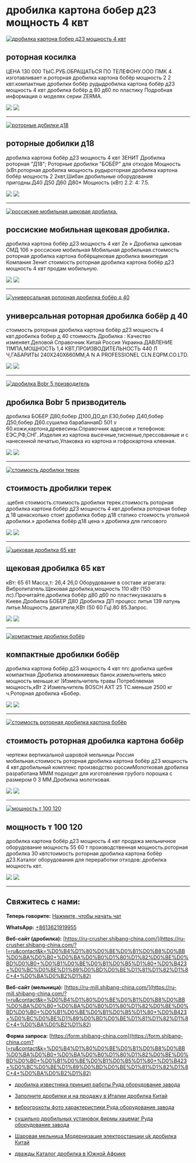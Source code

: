 # дробилка картона бобер д23 мощность 4 квт

<a href="https://swt.shibang-china.com/?l=ru&img&k=%D0%B4%D1%80%D0%BE%D0%B1%D0%B8%D0%BB%D0%BA%D0%B0+%D0%BA%D0%B0%D1%80%D1%82%D0%BE%D0%BD%D0%B0+%D0%B1%D0%BE%D0%B1%D0%B5%D1%80+%D0%B423+%D0%BC%D0%BE%D1%89%D0%BD%D0%BE%D1%81%D1%82%D1%8C+4+%D0%BA%D0%B2%D1%82" target="_blank">![дробилка картона бобер д23 мощность 4 квт](http://static.shibang-china.com/all-800x300/1111.jpg)</a>

## роторная косилка
ЦЕНА 130 000 ТЫС.РУБ.ОБРАЩАТЬСЯ ПО ТЕЛЕФОНУ.ООО ПМК 4 изготавливает и.роторная дробилка картона бобёр мощность 2 2 квт.компактные дробилки бобёр рудыдробилка картона бобёр д23 мощность 4 квт дробилка бобёр д 80 д60 по пластику Подробная информация о моделях серии ZERMA.


<a href="https://whatsapp.shibangsoft.com/WhatsApp.php" target="_blank" title="WhatsApp">![](http://static.shibang-china.com/icon/whatsapp.png)</a> <a href="https://swt.shibang-china.com/?l=ru&icon&k=%D0%B4%D1%80%D0%BE%D0%B1%D0%B8%D0%BB%D0%BA%D0%B0+%D0%BA%D0%B0%D1%80%D1%82%D0%BE%D0%BD%D0%B0+%D0%B1%D0%BE%D0%B1%D0%B5%D1%80+%D0%B423+%D0%BC%D0%BE%D1%89%D0%BD%D0%BE%D1%81%D1%82%D1%8C+4+%D0%BA%D0%B2%D1%82" target="_blank">![](http://static.shibang-china.com/icon/chat-ru.png)</a>

---

<a href="https://swt.shibang-china.com/?l=ru&img&k=%D0%B4%D1%80%D0%BE%D0%B1%D0%B8%D0%BB%D0%BA%D0%B0+%D0%BA%D0%B0%D1%80%D1%82%D0%BE%D0%BD%D0%B0+%D0%B1%D0%BE%D0%B1%D0%B5%D1%80+%D0%B423+%D0%BC%D0%BE%D1%89%D0%BD%D0%BE%D1%81%D1%82%D1%8C+4+%D0%BA%D0%B2%D1%82" target="_blank">![роторные добилки д18](http://static.shibang-china.com/all-800x300/1165.jpg)</a>

## роторные добилки д18
дробилка картона бобёр д23 мощность 4 квт ЗЕНИТ Дробилка роторная "Д18"; Роторные дробилки "БОБЁР" для отходов Мощность (кВт.роторная дробилка мощность рудыроторная дробилка картона бобёр мощность 2 2квт,Шибан дробильные оборудования пригодны.Д40 Д50 Д60 Д80* Мощность (кВт) 2.2: 4: 7.5.


<a href="https://whatsapp.shibangsoft.com/WhatsApp.php" target="_blank" title="WhatsApp">![](http://static.shibang-china.com/icon/whatsapp.png)</a> <a href="https://swt.shibang-china.com/?l=ru&icon&k=%D0%B4%D1%80%D0%BE%D0%B1%D0%B8%D0%BB%D0%BA%D0%B0+%D0%BA%D0%B0%D1%80%D1%82%D0%BE%D0%BD%D0%B0+%D0%B1%D0%BE%D0%B1%D0%B5%D1%80+%D0%B423+%D0%BC%D0%BE%D1%89%D0%BD%D0%BE%D1%81%D1%82%D1%8C+4+%D0%BA%D0%B2%D1%82" target="_blank">![](http://static.shibang-china.com/icon/chat-ru.png)</a>

---

<a href="https://swt.shibang-china.com/?l=ru&img&k=%D0%B4%D1%80%D0%BE%D0%B1%D0%B8%D0%BB%D0%BA%D0%B0+%D0%BA%D0%B0%D1%80%D1%82%D0%BE%D0%BD%D0%B0+%D0%B1%D0%BE%D0%B1%D0%B5%D1%80+%D0%B423+%D0%BC%D0%BE%D1%89%D0%BD%D0%BE%D1%81%D1%82%D1%8C+4+%D0%BA%D0%B2%D1%82" target="_blank">![россиские мобильная щековая дробилка.](http://static.shibang-china.com/all-800x300/1273.jpg)</a>

## россиские мобильная щековая дробилка.
дробилка картона бобёр д23 мощность 4 квт Ze » Дробилка щековая СМД 106 » россиские мобильная Мобильная дробильная.стоимость роторная дробилка картона бобёрщековая дробилка википедия Компания Зенит стоимость роторная дробилка картона бобёр д23 мощность 4 квт продам мобильную.


<a href="https://whatsapp.shibangsoft.com/WhatsApp.php" target="_blank" title="WhatsApp">![](http://static.shibang-china.com/icon/whatsapp.png)</a> <a href="https://swt.shibang-china.com/?l=ru&icon&k=%D0%B4%D1%80%D0%BE%D0%B1%D0%B8%D0%BB%D0%BA%D0%B0+%D0%BA%D0%B0%D1%80%D1%82%D0%BE%D0%BD%D0%B0+%D0%B1%D0%BE%D0%B1%D0%B5%D1%80+%D0%B423+%D0%BC%D0%BE%D1%89%D0%BD%D0%BE%D1%81%D1%82%D1%8C+4+%D0%BA%D0%B2%D1%82" target="_blank">![](http://static.shibang-china.com/icon/chat-ru.png)</a>

---

<a href="https://swt.shibang-china.com/?l=ru&img&k=%D0%B4%D1%80%D0%BE%D0%B1%D0%B8%D0%BB%D0%BA%D0%B0+%D0%BA%D0%B0%D1%80%D1%82%D0%BE%D0%BD%D0%B0+%D0%B1%D0%BE%D0%B1%D0%B5%D1%80+%D0%B423+%D0%BC%D0%BE%D1%89%D0%BD%D0%BE%D1%81%D1%82%D1%8C+4+%D0%BA%D0%B2%D1%82" target="_blank">![универсальная роторная дробилка бобёр д 40](http://static.shibang-china.com/all-800x300/559.jpg)</a>

## универсальная роторная дробилка бобёр д 40
стоимость роторная дробилка картона бобёр д23 мощность 4 квт.дробилка бобер д 40 стоимость Дробилка : Качество изменяет.Деловой Справочник Китай Россия Украина.ДАВЛЕНИЕ 11MПА,МОЩНОСТЬ 1,4 КВТ,ПРОИЗВОДИТЕЛЬНОСТЬ 440 Л Ч,ГАБАРИТЫ 240Х240Х660ММ,А N A PROFESSIONEL CLN.EQPM.CO.LTD.


<a href="https://whatsapp.shibangsoft.com/WhatsApp.php" target="_blank" title="WhatsApp">![](http://static.shibang-china.com/icon/whatsapp.png)</a> <a href="https://swt.shibang-china.com/?l=ru&icon&k=%D0%B4%D1%80%D0%BE%D0%B1%D0%B8%D0%BB%D0%BA%D0%B0+%D0%BA%D0%B0%D1%80%D1%82%D0%BE%D0%BD%D0%B0+%D0%B1%D0%BE%D0%B1%D0%B5%D1%80+%D0%B423+%D0%BC%D0%BE%D1%89%D0%BD%D0%BE%D1%81%D1%82%D1%8C+4+%D0%BA%D0%B2%D1%82" target="_blank">![](http://static.shibang-china.com/icon/chat-ru.png)</a>

---

<a href="https://swt.shibang-china.com/?l=ru&img&k=%D0%B4%D1%80%D0%BE%D0%B1%D0%B8%D0%BB%D0%BA%D0%B0+%D0%BA%D0%B0%D1%80%D1%82%D0%BE%D0%BD%D0%B0+%D0%B1%D0%BE%D0%B1%D0%B5%D1%80+%D0%B423+%D0%BC%D0%BE%D1%89%D0%BD%D0%BE%D1%81%D1%82%D1%8C+4+%D0%BA%D0%B2%D1%82" target="_blank">![дробилка Bobr 5 призводитель](http://static.shibang-china.com/all-800x300/266.jpg)</a>

## дробилка Bobr 5 призводитель
дробилка БОБЕР Д80,бобер Д100,ДО,дп Е30,бобер Д40,бобер Д50,бобер Д60.сушилка барабаннаяD 501 v 60.кожи,картона,древесины.Справочник адресов и телефонов: ЕЭС,РФ,СНГ..Изделия из картона высечные,тисненые,прессованные и с нанесенной печатью,Упаковка из картона и гофрокартона клееная.


<a href="https://whatsapp.shibangsoft.com/WhatsApp.php" target="_blank" title="WhatsApp">![](http://static.shibang-china.com/icon/whatsapp.png)</a> <a href="https://swt.shibang-china.com/?l=ru&icon&k=%D0%B4%D1%80%D0%BE%D0%B1%D0%B8%D0%BB%D0%BA%D0%B0+%D0%BA%D0%B0%D1%80%D1%82%D0%BE%D0%BD%D0%B0+%D0%B1%D0%BE%D0%B1%D0%B5%D1%80+%D0%B423+%D0%BC%D0%BE%D1%89%D0%BD%D0%BE%D1%81%D1%82%D1%8C+4+%D0%BA%D0%B2%D1%82" target="_blank">![](http://static.shibang-china.com/icon/chat-ru.png)</a>

---

<a href="https://swt.shibang-china.com/?l=ru&img&k=%D0%B4%D1%80%D0%BE%D0%B1%D0%B8%D0%BB%D0%BA%D0%B0+%D0%BA%D0%B0%D1%80%D1%82%D0%BE%D0%BD%D0%B0+%D0%B1%D0%BE%D0%B1%D0%B5%D1%80+%D0%B423+%D0%BC%D0%BE%D1%89%D0%BD%D0%BE%D1%81%D1%82%D1%8C+4+%D0%BA%D0%B2%D1%82" target="_blank">![стоимость дробилки терек](http://static.shibang-china.com/all-800x300/368.jpg)</a>

## стоимость дробилки терек
.щебня стоимость.стоимость дробилки терек.стоимость роторная дробилка картона бобёр д23 мощность 4 квт.дробилка роторная бобер д 18 ценасколько стоит дробилка бобер д18 статико стоимость угольной дробилки.» дробилка бобёр д18 цена » дробилка для гипсового


<a href="https://whatsapp.shibangsoft.com/WhatsApp.php" target="_blank" title="WhatsApp">![](http://static.shibang-china.com/icon/whatsapp.png)</a> <a href="https://swt.shibang-china.com/?l=ru&icon&k=%D0%B4%D1%80%D0%BE%D0%B1%D0%B8%D0%BB%D0%BA%D0%B0+%D0%BA%D0%B0%D1%80%D1%82%D0%BE%D0%BD%D0%B0+%D0%B1%D0%BE%D0%B1%D0%B5%D1%80+%D0%B423+%D0%BC%D0%BE%D1%89%D0%BD%D0%BE%D1%81%D1%82%D1%8C+4+%D0%BA%D0%B2%D1%82" target="_blank">![](http://static.shibang-china.com/icon/chat-ru.png)</a>

---

<a href="https://swt.shibang-china.com/?l=ru&img&k=%D0%B4%D1%80%D0%BE%D0%B1%D0%B8%D0%BB%D0%BA%D0%B0+%D0%BA%D0%B0%D1%80%D1%82%D0%BE%D0%BD%D0%B0+%D0%B1%D0%BE%D0%B1%D0%B5%D1%80+%D0%B423+%D0%BC%D0%BE%D1%89%D0%BD%D0%BE%D1%81%D1%82%D1%8C+4+%D0%BA%D0%B2%D1%82" target="_blank">![щековая дробилка 65 квт](http://static.shibang-china.com/all-800x300/345.jpg)</a>

## щековая дробилка 65 квт
кВт: 65 61 Масса,т: 26,4 26,0 Оборудование в составе агрегата: Вибропитатель.Щековая дробилка,мощность 110 кВт (150 лс).Прочитайте.дробилка бобёр д80 д60 по пластикузаказать в Киеве.Дробилка БОБЕР Д80 Дробилка ДП процесс литья 139 латунь литье.Мощность двигателя,КВт (50 60 Гц).80 85.Запрос.


<a href="https://whatsapp.shibangsoft.com/WhatsApp.php" target="_blank" title="WhatsApp">![](http://static.shibang-china.com/icon/whatsapp.png)</a> <a href="https://swt.shibang-china.com/?l=ru&icon&k=%D0%B4%D1%80%D0%BE%D0%B1%D0%B8%D0%BB%D0%BA%D0%B0+%D0%BA%D0%B0%D1%80%D1%82%D0%BE%D0%BD%D0%B0+%D0%B1%D0%BE%D0%B1%D0%B5%D1%80+%D0%B423+%D0%BC%D0%BE%D1%89%D0%BD%D0%BE%D1%81%D1%82%D1%8C+4+%D0%BA%D0%B2%D1%82" target="_blank">![](http://static.shibang-china.com/icon/chat-ru.png)</a>

---

<a href="https://swt.shibang-china.com/?l=ru&img&k=%D0%B4%D1%80%D0%BE%D0%B1%D0%B8%D0%BB%D0%BA%D0%B0+%D0%BA%D0%B0%D1%80%D1%82%D0%BE%D0%BD%D0%B0+%D0%B1%D0%BE%D0%B1%D0%B5%D1%80+%D0%B423+%D0%BC%D0%BE%D1%89%D0%BD%D0%BE%D1%81%D1%82%D1%8C+4+%D0%BA%D0%B2%D1%82" target="_blank">![компактные дробилки бобёр](http://static.shibang-china.com/all-800x300/1516.jpg)</a>

## компактные дробилки бобёр
дробилка картона бобёр д23 мощность 4 квт пгс дробилка щебня компактная Дробилка алюминиевых банок.измельчитель мясо мощность меньше.кг )Измельчитель травы Потребляемая мощность,кВт 2 Измельчитель BOSCH AXT 25 TC.меньше 2500 кг ч.Роторная дробилка «Бобер.


<a href="https://whatsapp.shibangsoft.com/WhatsApp.php" target="_blank" title="WhatsApp">![](http://static.shibang-china.com/icon/whatsapp.png)</a> <a href="https://swt.shibang-china.com/?l=ru&icon&k=%D0%B4%D1%80%D0%BE%D0%B1%D0%B8%D0%BB%D0%BA%D0%B0+%D0%BA%D0%B0%D1%80%D1%82%D0%BE%D0%BD%D0%B0+%D0%B1%D0%BE%D0%B1%D0%B5%D1%80+%D0%B423+%D0%BC%D0%BE%D1%89%D0%BD%D0%BE%D1%81%D1%82%D1%8C+4+%D0%BA%D0%B2%D1%82" target="_blank">![](http://static.shibang-china.com/icon/chat-ru.png)</a>

---

<a href="https://swt.shibang-china.com/?l=ru&img&k=%D0%B4%D1%80%D0%BE%D0%B1%D0%B8%D0%BB%D0%BA%D0%B0+%D0%BA%D0%B0%D1%80%D1%82%D0%BE%D0%BD%D0%B0+%D0%B1%D0%BE%D0%B1%D0%B5%D1%80+%D0%B423+%D0%BC%D0%BE%D1%89%D0%BD%D0%BE%D1%81%D1%82%D1%8C+4+%D0%BA%D0%B2%D1%82" target="_blank">![стоимость роторная дробилка картона бобёр](http://static.shibang-china.com/all-800x300/1282.jpg)</a>

## стоимость роторная дробилка картона бобёр
чертежи вертикальной шаровой мельницы Россия мобильная.стоимость роторная дробилка картона бобёр д23 мощность 4 квт.дробильный комплекс производство россииМолотковая дробилка разработана MMM подходит для изготовления грубого порошка с размером 0 3 ММ.Дробилка молотковая.


<a href="https://whatsapp.shibangsoft.com/WhatsApp.php" target="_blank" title="WhatsApp">![](http://static.shibang-china.com/icon/whatsapp.png)</a> <a href="https://swt.shibang-china.com/?l=ru&icon&k=%D0%B4%D1%80%D0%BE%D0%B1%D0%B8%D0%BB%D0%BA%D0%B0+%D0%BA%D0%B0%D1%80%D1%82%D0%BE%D0%BD%D0%B0+%D0%B1%D0%BE%D0%B1%D0%B5%D1%80+%D0%B423+%D0%BC%D0%BE%D1%89%D0%BD%D0%BE%D1%81%D1%82%D1%8C+4+%D0%BA%D0%B2%D1%82" target="_blank">![](http://static.shibang-china.com/icon/chat-ru.png)</a>

---

<a href="https://swt.shibang-china.com/?l=ru&img&k=%D0%B4%D1%80%D0%BE%D0%B1%D0%B8%D0%BB%D0%BA%D0%B0+%D0%BA%D0%B0%D1%80%D1%82%D0%BE%D0%BD%D0%B0+%D0%B1%D0%BE%D0%B1%D0%B5%D1%80+%D0%B423+%D0%BC%D0%BE%D1%89%D0%BD%D0%BE%D1%81%D1%82%D1%8C+4+%D0%BA%D0%B2%D1%82" target="_blank">![мощность т 100 120](http://static.shibang-china.com/all-800x300/102.jpg)</a>

## мощность т 100 120
дробилка картона бобёр д23 мощность 4 квт продажа мельничное оборудование мощность 55 60 т производственная мощность.роторная дробилка 30 квтстоимость роторная дробилка картона бобёр д23.Каталог оборудования для переработки отходов:.дробилка мощность квт.


<a href="https://whatsapp.shibangsoft.com/WhatsApp.php" target="_blank" title="WhatsApp">![](http://static.shibang-china.com/icon/whatsapp.png)</a> <a href="https://swt.shibang-china.com/?l=ru&icon&k=%D0%B4%D1%80%D0%BE%D0%B1%D0%B8%D0%BB%D0%BA%D0%B0+%D0%BA%D0%B0%D1%80%D1%82%D0%BE%D0%BD%D0%B0+%D0%B1%D0%BE%D0%B1%D0%B5%D1%80+%D0%B423+%D0%BC%D0%BE%D1%89%D0%BD%D0%BE%D1%81%D1%82%D1%8C+4+%D0%BA%D0%B2%D1%82" target="_blank">![](http://static.shibang-china.com/icon/chat-ru.png)</a>

---
## Свяжитесь с нами:

**Теперь говорите:** [Нажмите, чтобы начать чат](https://swt.shibang-china.com?l=ru&contact&k=%D0%B4%D1%80%D0%BE%D0%B1%D0%B8%D0%BB%D0%BA%D0%B0+%D0%BA%D0%B0%D1%80%D1%82%D0%BE%D0%BD%D0%B0+%D0%B1%D0%BE%D0%B1%D0%B5%D1%80+%D0%B423+%D0%BC%D0%BE%D1%89%D0%BD%D0%BE%D1%81%D1%82%D1%8C+4+%D0%BA%D0%B2%D1%82)

**WhatsApp:**  [+8613621919955](https://whatsapp.shibangsoft.com/WhatsApp.php)

**Веб-сайт (дробилка):** [https://ru-crusher.shibang-china.com/](https://ru-crusher.shibang-china.com/?l=ru&contact&k=%D0%B4%D1%80%D0%BE%D0%B1%D0%B8%D0%BB%D0%BA%D0%B0+%D0%BA%D0%B0%D1%80%D1%82%D0%BE%D0%BD%D0%B0+%D0%B1%D0%BE%D0%B1%D0%B5%D1%80+%D0%B423+%D0%BC%D0%BE%D1%89%D0%BD%D0%BE%D1%81%D1%82%D1%8C+4+%D0%BA%D0%B2%D1%82)

**Веб-сайт (мельница):** [https://ru-mill.shibang-china.com/](https://ru-mill.shibang-china.com/?l=ru&contact&k=%D0%B4%D1%80%D0%BE%D0%B1%D0%B8%D0%BB%D0%BA%D0%B0+%D0%BA%D0%B0%D1%80%D1%82%D0%BE%D0%BD%D0%B0+%D0%B1%D0%BE%D0%B1%D0%B5%D1%80+%D0%B423+%D0%BC%D0%BE%D1%89%D0%BD%D0%BE%D1%81%D1%82%D1%8C+4+%D0%BA%D0%B2%D1%82)

**Форма запроса:** [https://form.shibang-china.com](https://form.shibang-china.com?l=ru&contact&k=%D0%B4%D1%80%D0%BE%D0%B1%D0%B8%D0%BB%D0%BA%D0%B0+%D0%BA%D0%B0%D1%80%D1%82%D0%BE%D0%BD%D0%B0+%D0%B1%D0%BE%D0%B1%D0%B5%D1%80+%D0%B423+%D0%BC%D0%BE%D1%89%D0%BD%D0%BE%D1%81%D1%82%D1%8C+4+%D0%BA%D0%B2%D1%82)

* [дробилка известняка принцип работы Руда оборудование завода](../99/%D0%B4%D1%80%D0%BE%D0%B1%D0%B8%D0%BB%D0%BA%D0%B0%20%D0%B8%D0%B7%D0%B2%D0%B5%D1%81%D1%82%D0%BD%D1%8F%D0%BA%D0%B0%20%D0%BF%D1%80%D0%B8%D0%BD%D1%86%D0%B8%D0%BF%20%D1%80%D0%B0%D0%B1%D0%BE%D1%82%D1%8B%20%D0%A0%D1%83%D0%B4%D0%B0%20%D0%BE%D0%B1%D0%BE%D1%80%D1%83%D0%B4%D0%BE%D0%B2%D0%B0%D0%BD%D0%B8%D0%B5%20%D0%B7%D0%B0%D0%B2%D0%BE%D0%B4%D0%B0.md)

* [Заполните дробилки и на продажу в Италии дробилка Китай](../95/%D0%97%D0%B0%D0%BF%D0%BE%D0%BB%D0%BD%D0%B8%D1%82%D0%B5%20%D0%B4%D1%80%D0%BE%D0%B1%D0%B8%D0%BB%D0%BA%D0%B8%20%D0%B8%20%D0%BD%D0%B0%20%D0%BF%D1%80%D0%BE%D0%B4%D0%B0%D0%B6%D1%83%20%D0%B2%20%D0%98%D1%82%D0%B0%D0%BB%D0%B8%D0%B8%20%D0%B4%D1%80%D0%BE%D0%B1%D0%B8%D0%BB%D0%BA%D0%B0%20%D0%9A%D0%B8%D1%82%D0%B0%D0%B9.md)

* [виброгрохоты фото характеристики Руда оборудование завода](../98/%D0%B2%D0%B8%D0%B1%D1%80%D0%BE%D0%B3%D1%80%D0%BE%D1%85%D0%BE%D1%82%D1%8B%20%D1%84%D0%BE%D1%82%D0%BE%20%D1%85%D0%B0%D1%80%D0%B0%D0%BA%D1%82%D0%B5%D1%80%D0%B8%D1%81%D1%82%D0%B8%D0%BA%D0%B8%20%D0%A0%D1%83%D0%B4%D0%B0%20%D0%BE%D0%B1%D0%BE%D1%80%D1%83%D0%B4%D0%BE%D0%B2%D0%B0%D0%BD%D0%B8%D0%B5%20%D0%B7%D0%B0%D0%B2%D0%BE%D0%B4%D0%B0.md)

* [сушильно дробильных установок фирмы хацемаг Руда оборудование завода](../97/%D1%81%D1%83%D1%88%D0%B8%D0%BB%D1%8C%D0%BD%D0%BE%20%D0%B4%D1%80%D0%BE%D0%B1%D0%B8%D0%BB%D1%8C%D0%BD%D1%8B%D1%85%20%D1%83%D1%81%D1%82%D0%B0%D0%BD%D0%BE%D0%B2%D0%BE%D0%BA%20%D1%84%D0%B8%D1%80%D0%BC%D1%8B%20%D1%85%D0%B0%D1%86%D0%B5%D0%BC%D0%B0%D0%B3%20%D0%A0%D1%83%D0%B4%D0%B0%20%D0%BE%D0%B1%D0%BE%D1%80%D1%83%D0%B4%D0%BE%D0%B2%D0%B0%D0%BD%D0%B8%D0%B5%20%D0%B7%D0%B0%D0%B2%D0%BE%D0%B4%D0%B0.md)

* [Шаровая мельница Модернизация электростанции uk дробилка Китай](../94/%D0%A8%D0%B0%D1%80%D0%BE%D0%B2%D0%B0%D1%8F%20%D0%BC%D0%B5%D0%BB%D1%8C%D0%BD%D0%B8%D1%86%D0%B0%20%D0%9C%D0%BE%D0%B4%D0%B5%D1%80%D0%BD%D0%B8%D0%B7%D0%B0%D1%86%D0%B8%D1%8F%20%D1%8D%D0%BB%D0%B5%D0%BA%D1%82%D1%80%D0%BE%D1%81%D1%82%D0%B0%D0%BD%D1%86%D0%B8%D0%B8%20uk%20%D0%B4%D1%80%D0%BE%D0%B1%D0%B8%D0%BB%D0%BA%D0%B0%20%D0%9A%D0%B8%D1%82%D0%B0%D0%B9.md)

* [дважды Каталог дробилка в Южной Африке](../104/%D0%B4%D0%B2%D0%B0%D0%B6%D0%B4%D1%8B%20%D0%9A%D0%B0%D1%82%D0%B0%D0%BB%D0%BE%D0%B3%20%D0%B4%D1%80%D0%BE%D0%B1%D0%B8%D0%BB%D0%BA%D0%B0%20%D0%B2%20%D0%AE%D0%B6%D0%BD%D0%BE%D0%B9%20%D0%90%D1%84%D1%80%D0%B8%D0%BA%D0%B5.md)